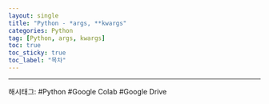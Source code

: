 ```yaml
---
layout: single
title: "Python - *args, **kwargs"
categories: Python
tag: [Python, args, kwargs]
toc: true
toc_sticky: true
toc_label: "목차"
---
```




---

해시태그: #Python #Google Colab #Google Drive
